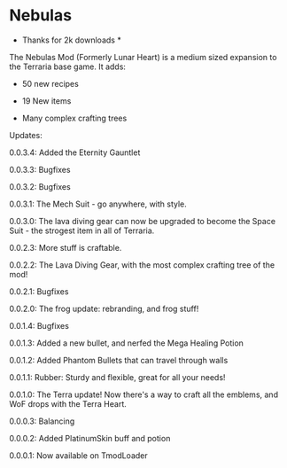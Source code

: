 # Nebulas
* Thanks for 2k downloads *

The Nebulas Mod (Formerly Lunar Heart) is a medium sized expansion to the Terraria base game. It adds:

* 50 new recipes

* 19 New items

* Many complex crafting trees


Updates:

0.0.3.4: Added the Eternity Gauntlet

0.0.3.3: Bugfixes

0.0.3.2: Bugfixes

0.0.3.1: The Mech Suit - go anywhere, with style.

0.0.3.0: The lava diving gear can now be upgraded to become the Space Suit - the strogest item in all of Terraria.

0.0.2.3: More stuff is craftable.

0.0.2.2: The Lava Diving Gear, with the most complex crafting tree of the mod!

0.0.2.1: Bugfixes

0.0.2.0: The frog update: rebranding, and frog stuff!

0.0.1.4: Bugfixes

0.0.1.3: Added a new bullet, and nerfed the Mega Healing Potion

0.0.1.2: Added Phantom Bullets that can travel through walls

0.0.1.1: Rubber: Sturdy and flexible, great for all your needs!

0.0.1.0: The Terra update! Now there's a way to craft all the emblems, and WoF drops with the Terra Heart.

0.0.0.3: Balancing

0.0.0.2: Added PlatinumSkin buff and potion

0.0.0.1: Now available on TmodLoader
